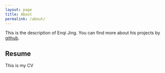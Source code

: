 ```yaml
---
layout: page
title: About
permalink: /about/
---
```


This is the description of Enqi Jing. You can find more about his projects by [github](https://github.com/jingenqi). 



## Resume
This is my CV 
